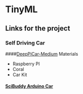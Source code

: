 # TinyML
## Links for the project
### Self Driving Car
####[DeepPiCar-Medium](https://towardsdatascience.com/deeppicar-part-1-102e03c83f2c)
Materials
- Raspberry PI
- Coral
- Car Kit

#### [SciBuddy Arduino Car](https://www.sciencebuddies.org/teacher-resources/lesson-plans/arduino-self-driving-car#)
